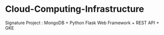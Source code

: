 # Cloud-Computing-Infrastructure
Signature Project : MongoDB + Python Flask Web Framework + REST API + GKE

